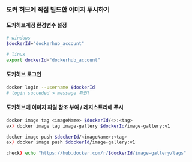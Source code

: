 ### 도커 허브에 직접 빌드한 이미지 푸시하기

#### 도커허브계정 환경변수 설정

```bash
# windows
$dockerId="dockerhub_account"

# linux
export dockerId="dockerhub_account"
```

#### 도커허브 로그인

```bash
docker login --username $dockerId
# login succeded > message 확인!
```

#### 도커허브에 이미지 파일 참조 부여 / 레지스트리에 푸시

```bash
docker image tag <imageName> $dockerId/<>:<tag>
ex) docker image tag image-gallery $dockerId/image-gallery:v1

docker image push $dockerId/<imageName>:<tag>
ex) docker image push $dockerId/image-gallery:v1

check) echo "https://hub.docker.com/r/$dockerId/image-gallery/tags"
```
